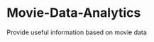 # Movie-Data-Analytics
Provide useful information based on movie data

<!-- [![build status of master](https://travis-ci.org/robjweiss/Movie-Data-Analytics.svg?branch=master)](https://travis-ci.org/robjweiss/Movie-Data-Analytics) -->
